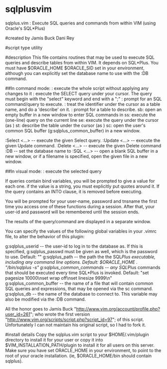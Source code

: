 # sqlplusvim
 sqlplus.vim : Execute SQL queries and commands from within VIM (using Oracle's SQL*Plus) 

#created by
Jamis Buck
Dani Rey
 
#script type
utility
 
#description
This file contains routines that may be used to execute SQL queries and describe
tables from within VIM.  It depends on SQL*Plus.  You must have $ORACLE_HOME
$ORACLE_SID set in your environment, although you can explicitly set the
database name to use with the :DB <db-name> command.

##In command mode:
  <F7>: execute the whole script without applying any changes to it
  <F8>: execute the SELECT query under your cursor.  The query must begin with
        the "select" keyword and end with a ";"
  <Leader><F8>: prompt for an SQL command/query to execute.
  <F9>: treat the identifier under the cursor as a table name, and do a 'describe'
        on it.
  <F10>: prompt for a table to describe.
  <Leader>sb: open an empty buffer in a new window to enter SQL commands in
  <Leader>ss: execute the (one-line) query on the current line
  <Leader>se: execute the query under the cursor (as <F8>)
  <Leader>st: describe the table under the cursor (as <F9>)
  <Leader>sc: open the user's common SQL buffer (g:sqlplus_common_buffer) in a
              new window.

  :Select <...> -- execute the given Select query.
  :Update <...> -- execute the given Update command.
  :Delete <...> -- execute the given Delete command
  :DB <db-name> -- set the database name to <db-name>
  :SQL <...> -- open a blank SQL buffer in a new window, or if a filename is
                specified, open the given file in a new window.

##In visual mode:
  <F8>: execute the selected query

If queries contain bind variables, you will be prompted to give a value for each
one.  if the value is a string, you must explicitly put quotes around it.  If the
query contains an INTO clause, it is removed before executing.

You will be prompted for your user-name, password and tnsname the first time you access
one of these functions during a session.  After that, your user-id and password
will be remembered until the session ends.

The results of the query/command are displayed in a separate window.

You can specify the values of the following global variables in your .vimrc
file, to alter the behavior of this plugin:

  g:sqlplus_userid -- the user-id to log in to the database as.  If this
      is specified, g:sqlplus_passwd must be given as well, which is the
      password to use.  Default: ""
  g:sqlplus_path -- the path the the SQL*Plus executable, including any
      command line options.  Default: $ORACLE_HOME . "/bin/sqlplus -s"
  g:sqlplus_common_commands -- any SQL*Plus commands that should be
      executed every time SQL*Plus is invoked.
      Default: "set pagesize 10000\nset wrap off\nset linesize 9999\n"
  g:sqlplus_common_buffer -- the name of a file that will contain
      common SQL queries and expressions, that may be opened via the
      <Leader>sc command.
  g:sqlplus_db -- the name of the database to connect to.  This variable
      may also be modified via the :DB command.

All the honor goes to Jamis Buck "http://www.vim.org/account/profile.php?user_id=261"; who wrote the  first version "http://www.vim.org/scripts/script.php?script_id=97"; of this script. Unfortunately I can not maintain his original script, so I had to fork it.
 
#install details
Copy the sqlplus.vim script to your $HOME/.vim/plugin directory to install it for your user or copy it into $VIM_INSTALLATION_PATH/plugin to install it for all users on this server.  Make sure you have set ORACLE_HOME in your environment, to point to the root of your oracle installation.  (ie, $ORACLE_HOME/bin should contain sqlplus).
 
